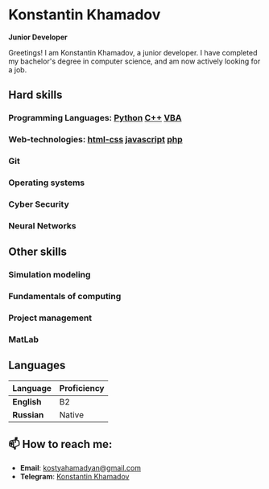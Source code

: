 # Konstantin Khamadov

**Junior Developer**

Greetings! I am Konstantin Khamadov, a junior developer. I have completed my bachelor's degree in computer science, and am now actively looking for a job.

## Hard skills

### **Programming Languages**: [Python](https://img.shields.io/badge/PHP-777BB4?style=for-the-badge&logo=php&logoColor=white) [C++](https://img.shields.io/badge/JavaScript-F7DF1E?style=for-the-badge&logo=javascript&logoColor=black) [VBA](https://img.shields.io/badge/SQL-003B57?style=for-the-badge&logo=sqlite&logoColor=white)

### **Web-technologies**: [html-css](https://img.shields.io/badge/html-css-blue) [javascript](https://img.shields.io/badge/javascript-FFCA28?style=for-the-badge&logo=javascript&logoColor=black) [php](https://img.shields.io/badge/php-FFCA28?style=for-the-badge&logo=php&logoColor=black)

### **Git**

### **Operating systems**

### **Cyber Security**

### **Neural Networks**

## Other skills

### **Simulation modeling**

### **Fundamentals of computing**

### **Project management**

### **MatLab**

## Languages

| Language          | Proficiency                                         |
|-------------------|-----------------------------------------------------|
| **English**       | B2                                                  |
| **Russian**       | Native                                              |

## 📫 How to reach me:
- **Email**: [kostyahamadyan@gmail.com](mailto:kostyahamadyan@gmail.com)
- **Telegram**: [Konstantin Khamadov](https://t.me/kostyahamadyan)
